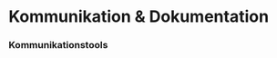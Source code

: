 # Kommunikation & Dokumentation

### Kommunikationstools

<!--stackedit_data:
eyJoaXN0b3J5IjpbMTcyMDg0MTQsLTMzMjQ1NTM2M119
-->